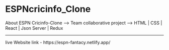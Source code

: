 # ESPNcricinfo_Clone
About ESPN Cricinfo-Clone --> Team collaborative project --> HTML | CSS | React | Json Server | Redux 
<hr>
live Website link - https://espn-fantacy.netlify.app/
